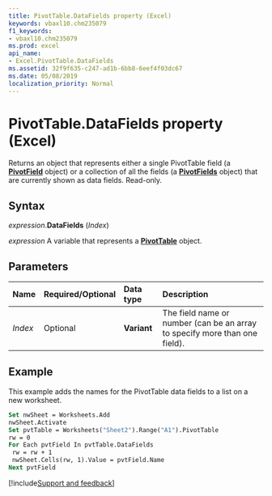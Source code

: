 ```yaml
---
title: PivotTable.DataFields property (Excel)
keywords: vbaxl10.chm235079
f1_keywords:
- vbaxl10.chm235079
ms.prod: excel
api_name:
- Excel.PivotTable.DataFields
ms.assetid: 32f9f635-c247-ad1b-6bb8-6eef4f03dc67
ms.date: 05/08/2019
localization_priority: Normal
---
```



# PivotTable.DataFields property (Excel)

Returns an object that represents either a single PivotTable field (a **[PivotField](Excel.PivotField.md)** object) or a collection of all the fields (a **[PivotFields](Excel.PivotFields.md)** object) that are currently shown as data fields. Read-only.


## Syntax

_expression_.**DataFields** (_Index_)

_expression_ A variable that represents a **[PivotTable](Excel.PivotTable.md)** object.


## Parameters

|Name|Required/Optional|Data type|Description|
|:-----|:-----|:-----|:-----|
| _Index_|Optional| **Variant**|The field name or number (can be an array to specify more than one field).|

## Example

This example adds the names for the PivotTable data fields to a list on a new worksheet.

```vb
Set nwSheet = Worksheets.Add 
nwSheet.Activate 
Set pvtTable = Worksheets("Sheet2").Range("A1").PivotTable 
rw = 0 
For Each pvtField In pvtTable.DataFields 
 rw = rw + 1 
 nwSheet.Cells(rw, 1).Value = pvtField.Name 
Next pvtField
```




[!include[Support and feedback](~/includes/feedback-boilerplate.md)]
